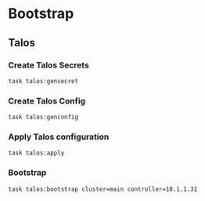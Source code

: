 # Bootstrap

## Talos

### Create Talos Secrets
```
task talos:gensecret

```
### Create Talos Config
```
task talos:genconfig

```
### Apply Talos configuration
```
task talos:apply

```
### Bootstrap
```
task talos:bootstrap cluster=main controller=10.1.1.31

```
